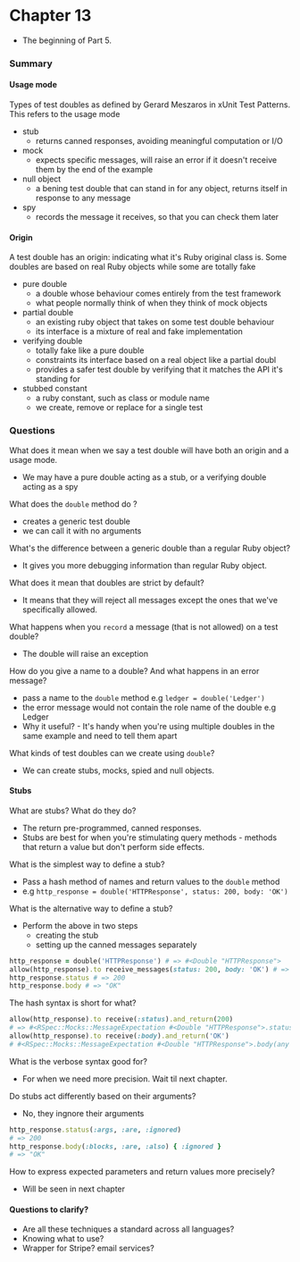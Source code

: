 # Chapter 13

- The beginning of Part 5. 

### Summary

#### Usage mode
Types of test doubles as defined by Gerard Meszaros in xUnit Test Patterns. This refers to the usage mode 
- stub
  - returns canned responses, avoiding meaningful computation or I/O
- mock
  - expects specific messages, will raise an error if it doesn't receive them by the end of the example
- null object
  - a bening test double that can stand in for any object, returns itself in response to any message
- spy
  - records the message it receives, so that you can check them later

#### Origin
A test double has an origin: indicating what it's Ruby original class is. Some doubles are based on real Ruby objects while some are totally fake
- pure double
  - a double whose behaviour comes entirely from the test framework
  - what people normally think of when they think of mock objects
- partial double
  - an existing ruby object that takes on some test double behaviour
  - its interface is a mixture of real and fake implementation
- verifying double
  - totally fake like a pure double
  - constraints its interface based on a real object like a partial doubl
  - provides a safer test double by verifying that it matches the API it's standing for
- stubbed constant
  - a ruby constant, such as class or module name
  - we create, remove or replace for a single test

### Questions

What does it mean when we say a test double will have both an origin and a usage mode.
- We may have a pure double acting as a stub, or a verifying double acting as a spy

What does the `double` method do ? 
- creates a generic test double
- we can call it with no arguments

What's the difference between a generic double than a regular Ruby object? 
- It gives you more debugging information than regular Ruby object.

What does it mean that doubles are strict by default? 
- It means that they will reject all messages except the ones that we've specifically allowed. 

What happens when you `record` a message (that is not allowed) on a test double?
- The double will raise an exception

How do you give a name to a double? And what happens in an error message? 
- pass a name to the `double` method e.g `ledger = double('Ledger')`
- the error message would not contain the role name of the double e.g Ledger
- Why it useful? - It's handy when you're using multiple doubles in the same example and need to tell them apart

What kinds of test doubles can we create using `double`? 
- We can create stubs, mocks, spied and null objects. 

#### Stubs

What are stubs? What do they do? 
- The return pre-programmed, canned responses. 
- Stubs are best for when you're stimulating query methods - methods that return a value but don't perform side effects. 

What is the simplest way to define a stub? 
- Pass a hash method of names and return values to the `double` method 
- e.g `http_response = double('HTTPResponse', status: 200, body: 'OK')`

What is the alternative way to define a stub? 
- Perform the above in two steps
  - creating the stub
  - setting up the canned messages separately

```ruby
http_response = double('HTTPResponse') # => #<Double "HTTPResponse">
allow(http_response).to receive_messages(status: 200, body: 'OK') # => {:status=>200, :body=>"OK"}
http_response.status # => 200
http_response.body # => "OK"
```

The hash syntax is short for what? 
```ruby
allow(http_response).to receive(:status).and_return(200)
# => #<RSpec::Mocks::MessageExpectation #<Double "HTTPResponse">.status(any arguments)>
allow(http_response).to receive(:body).and_return('OK')
# #<RSpec::Mocks::MessageExpectation #<Double "HTTPResponse">.body(any arguments)>
```

What is the verbose syntax good for? 
- For when we need more precision. Wait til next chapter.

Do stubs act differently based on their arguments? 
- No, they ingnore their arguments
```ruby
http_response.status(:args, :are, :ignored)
# => 200
http_response.body(:blocks, :are, :also) { :ignored }
# => "OK"
```

How to express expected parameters and return values more precisely? 
- Will be seen in next chapter

#### Questions to clarify? 

- Are all these techniques a standard across all languages? 
- Knowing what to use? 
- Wrapper for Stripe? email services? 
